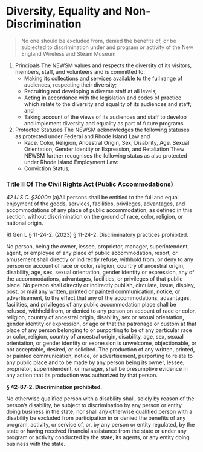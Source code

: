 # Diversity, Equality and Non-Discrimination

> No one should be excluded from, denied the benefits of, or be subjected to discrimination under and program or activity of the New England Wireless and Steam Museum

1. Principals
   The NEWSM values and respects the diversity of its visitors, members, staff, and volunteers and is committed to:
   - Making its collections and services available to the full range of audiences, respecting their diversity;
   - Recruiting and developing a diverse staff at all levels;
   - Acting in accordance with the legislation and codes of practice which relate to the diversity and equality of its audiences and staff; and
   - Taking account of the views of its audiences and staff to develop and implement diversity and equality as part of future programs
2. Protected Statuses
   The NEWSM acknowledges the following statuses as protected under Federal and Rhode Island Law and
   - Race, Color, Religion, Ancestral Origin, Sex, Disability, Age, Sexual Orientation, Gender Identity or Expression, and Retaliation
     Thew NEWSM further recognises the following status as also protected under Rhode Island Employment Law:
   - Conviction Status,

### Title II Of The Civil Rights Act (Public Accommodations)

_42 U.S.C. §2000a_ (a)All persons shall be entitled to the full and equal enjoyment of the goods, services, facilities, privileges, advantages, and accommodations of any place of public accommodation, as defined in this section, without discrimination on the ground of race, color, religion, or national origin.

RI Gen L § 11-24-2. (2023)
§ 11-24-2. Discriminatory practices prohibited.

No person, being the owner, lessee, proprietor, manager, superintendent, agent, or employee of any place of public accommodation, resort, or amusement shall directly or indirectly refuse, withhold from, or deny to any person on account of race or color, religion, country of ancestral origin, disability, age, sex, sexual orientation, gender identity or expression, any of the accommodations, advantages, facilities, or privileges of that public place. No person shall directly or indirectly publish, circulate, issue, display, post, or mail any written, printed or painted communication, notice, or advertisement, to the effect that any of the accommodations, advantages, facilities, and privileges of any public accommodation place shall be refused, withheld from, or denied to any person on account of race or color, religion, country of ancestral origin, disability, sex or sexual orientation, gender identity or expression, or age or that the patronage or custom at that place of any person belonging to or purporting to be of any particular race or color, religion, country of ancestral origin, disability, age, sex, sexual orientation, or gender identity or expression is unwelcome, objectionable, or not acceptable, desired, or solicited. The production of any written, printed, or painted communication, notice, or advertisement, purporting to relate to any public place and to be made by any person being its owner, lessee, proprietor, superintendent, or manager, shall be presumptive evidence in any action that its production was authorized by that person.

**§ 42-87-2. Discrimination prohibited.**

No otherwise qualified person with a disability shall, solely by reason of the person’s disability, be subject to discrimination by any person or entity doing business in the state; nor shall any otherwise qualified person with a disability be excluded from participation in or denied the benefits of any program, activity, or service of, or, by any person or entity regulated, by the state or having received financial assistance from the state or under any program or activity conducted by the state, its agents, or any entity doing business with the state.